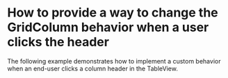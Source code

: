 # How to provide a way to change the GridColumn behavior when a user clicks the header


<p>The following example demonstrates how to implement a custom behavior when an end-user clicks a column header in the TableView.</p>

<br/>


